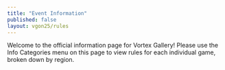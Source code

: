 ```yaml
---
title: "Event Information"
published: false
layout: vgon25/rules
---
```

Welcome to the official information page for Vortex Gallery! Please use the Info Categories menu on this page to view rules for each individual game, broken down by region.